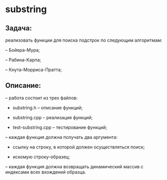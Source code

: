 # substring

## Задача: 

реализовать функции для поиска подстрок по следующим алгоритмам:

– Бойера-Мура;

– Рабина-Карпа;

– Кнута-Морриса-Пратта;

## Описание:

– работа состоит из трех файлов:

  - substring.h – описание функций;
  
  - substring.cpp – реализация функций;
  
  - test-substring.cpp – тестирование функций;

– каждая функция должна получать два аргумента: 

  - ссылку на строку, в которой должен осуществляться поиск; 

  - искомую строку-образец;
  

– каждая функция должна возвращать динамический массив с индексами всех вхождений образца.
